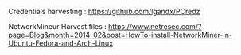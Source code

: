 
Credentials harvesting : https://github.com/lgandx/PCredz

NetworkMineur Harvest files : https://www.netresec.com/?page=Blog&month=2014-02&post=HowTo-install-NetworkMiner-in-Ubuntu-Fedora-and-Arch-Linux